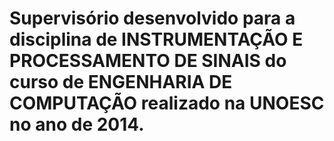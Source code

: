 Supervisório desenvolvido para a disciplina de INSTRUMENTAÇÃO E PROCESSAMENTO DE SINAIS do curso de ENGENHARIA DE COMPUTAÇÃO realizado na UNOESC no ano de 2014.
==========================
